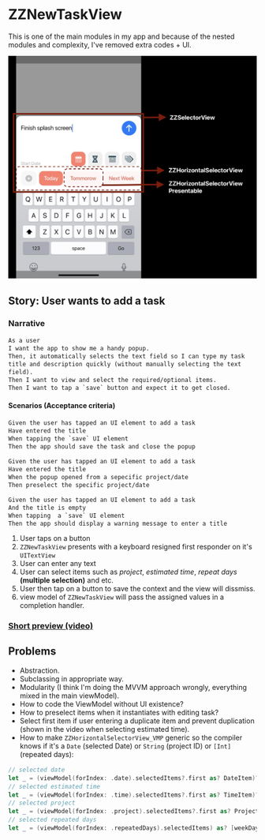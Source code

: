 # ZZNewTaskView
This is one of the main modules in my app and because of the nested modules and complexity, I've removed extra codes + UI.

![Preview](/Resources/UI.png)

## Story: User wants to add a task

### Narrative
```
As a user
I want the app to show me a handy popup.
Then, it automatically selects the text field so I can type my task title and description quickly (without manually selecting the text field).
Then I want to view and select the required/optional items.
Then I want to tap a `save` button and expect it to get closed.
```

#### Scenarios (Acceptance criteria)
```
Given the user has tapped an UI element to add a task
Have entered the title
When tapping the `save` UI element
Then the app should save the task and close the popup
```
```
Given the user has tapped an UI element to add a task
Have entered the title
When the popup opened from a sepecific project/date
Then preselect the specific project/date
```
```
Given the user has tapped an UI element to add a task
And the title is empty
When tapping  a `save` UI element
Then the app should display a warning message to enter a title
```

1. User taps on a button
2. `ZZNewTaskView` presents with a keyboard resigned first responder on it's `UITextView`
3. User can enter any text
4. User can select items such as _project_, _estimated time_, _repeat days_ **(multiple selection)** and etc.
5. User then tap on a button to save the context and the view will dissmiss.
6. view model of `ZZNewTaskView` will pass the assigned values in a completion handler.

### [Short preview (video)](/Resources/Preview.MP4)

## Problems
- Abstraction.
- Subclassing in appropriate way.
- Modularity (I think I'm doing the MVVM approach wrongly, everything mixed in the main viewModel).
- How to code the ViewModel without UI existence?
- How to preselect items when it instantiates with editing task?
- Select first item if user entering a duplicate item and prevent duplication (shown in the video when selecting estimated time).
- How to make `ZZHorizontalSelectorView_VMP` generic so the compiler knows if it's a `Date` (selected Date) or `String` (project ID) or `[Int]` (repeated days):
``` Swift
// selected date
let _ = (viewModel(forIndex: .date).selectedItems?.first as? DateItem)?.date
// selected estimated time
let _ = (viewModel(forIndex: .time).selectedItems?.first as? TimeItem)?.time ?? 0
// selected project
let _ = (viewModel(forIndex: .project).selectedItems?.first as? Project)
// selected repeated days
let _ = (viewModel(forIndex: .repeatedDays).selectedItems) as? [weekDayItem]
```
